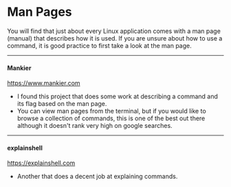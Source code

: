 # Man Pages

You will find that just about every Linux application comes with a man page (manual) that describes how it is used. If you are unsure about how to use a command, it is good practice to first take a look at the man page.

---

#### Mankier
https://www.mankier.com
- I found this project that does some work at describing a command and its flag based on the man page.
- You can view man pages from the terminal, but if you would like to browse a collection of commands, this is one of the best out there although it doesn't rank very high on google searches.

---

#### explainshell
https://explainshell.com
- Another that does a decent job at explaining commands.
